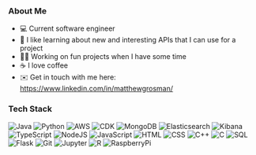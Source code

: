 ### About Me
- 💻 Current software engineer
- 👀 I like learning about new and interesting APIs that I can use for a project
- 🧑‍💻 Working on fun projects when I have some time
- ☕️ I love coffee
- ✉️ Get in touch with me here: https://www.linkedin.com/in/matthewgrosman/

### Tech Stack
![Java](https://img.shields.io/badge/Java-ED8B00?style=for-the-badge&logo=openjdk&logoColor=white)
![Python](https://img.shields.io/badge/-Python-000000?style=for-the-badge&color=1B89FE&logo=Python&logoColor=FCFC1A)
![AWS](https://img.shields.io/badge/-AWS-000000?style=for-the-badge&color=0a375a&logo=AmazonAWS&logoColor=FF9027)
![CDK](https://img.shields.io/badge/-CDK-000000?style=for-the-badge&color=0a375a&logo=AmazonAWS&logoColor=FF9027)
![MongoDB](https://img.shields.io/badge/-MongoDB-000000?style=for-the-badge&color=4DB33D&logo=MongoDB&logoColor=FFFFFF)
![Elasticsearch](https://img.shields.io/badge/-Elasticsearch-000000?style=for-the-badge&color=E4ECE3&logo=elasticsearch&logoColor=29D50E)
![Kibana](https://img.shields.io/badge/-Kibana-000000?style=for-the-badge&color=E4ECE3&logo=kibana&logoColor=29D50E)
![TypeScript](https://img.shields.io/badge/TypeScript-007ACC?style=for-the-badge&logo=typescript&logoColor=white)
![NodeJS](https://img.shields.io/badge/Node.js-43853D?style=for-the-badge&logo=node.js&logoColor=white)
![JavaScript](https://img.shields.io/badge/-JavaScript-000000?style=for-the-badge&color=FCFC04&logo=JavaScript&logoColor=222020)
![HTML](https://img.shields.io/badge/HTML-239120?style=for-the-badge&logo=html5&logoColor=white)
![CSS](https://img.shields.io/badge/CSS-239120?&style=for-the-badge&logo=css3&logoColor=white)
![C++](https://img.shields.io/badge/-C++-000000?style=for-the-badge&color=1A80D5&logo=cplusplus&logoColor=FFFFFF)
![C](https://img.shields.io/badge/-C-000000?style=for-the-badge&color=000000&logo=c&logoColor=FFFFFF)
![SQL](https://img.shields.io/badge/-SQL-000000?style=for-the-badge&color=FF5A5A&logo=MySQL&logoColor=222020)
![Flask](https://img.shields.io/badge/-Flask-000000?style=for-the-badge&color=1B89FE&logo=flask&logoColor=FCFC1A)
![Git](http://img.shields.io/badge/-Git-000000?style=for-the-badge&color=E892C5&logo=Git&logoColor=000000)
![Jupyter](http://img.shields.io/badge/-Jupyter-000000?style=for-the-badge&color=C48D26&logo=Jupyter&logoColor=000000)
![R](http://img.shields.io/badge/-R-000000?style=for-the-badge&color=1B89FE&logo=r&logoColor=000000)
![RaspberryPi](https://img.shields.io/badge/-RaspberryPi-C51A4A?style=for-the-badge&logo=Raspberry-Pi)
